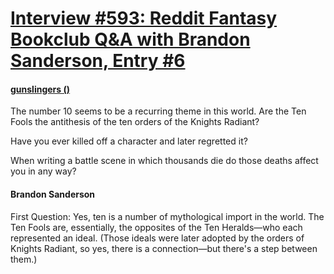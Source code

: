 # [Interview #593: Reddit Fantasy Bookclub Q&A with Brandon Sanderson, Entry #6](https://www.theoryland.com/intvmain.php?i=593#6)

#### [gunslingers ()](http://www.reddit.com/r/Fantasy_Bookclub/comments/fuq0p/qa_with_brandon_sanderson/c1is2xw)

The number 10 seems to be a recurring theme in this world. Are the Ten Fools the antithesis of the ten orders of the Knights Radiant?

Have you ever killed off a character and later regretted it?

When writing a battle scene in which thousands die do those deaths affect you in any way?

#### Brandon Sanderson

First Question: Yes, ten is a number of mythological import in the world. The Ten Fools are, essentially, the opposites of the Ten Heralds—who each represented an ideal. (Those ideals were later adopted by the orders of Knights Radiant, so yes, there is a connection—but there's a step between them.)

